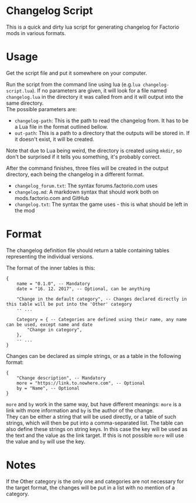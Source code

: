 # Changelog Script #
This is a quick and dirty lua script for generating changelog for Factorio mods in various formats.

# Usage #
Get the script file and put it somewhere on your computer.

Run the script from the command line using lua (e.g.`lua changelog-script.lua`). If no parameters are given, it will
look for a file named `changelog.lua` in the directory it was called from and it will output into the same directory.  
The possible parameters are:
- `changelog-path`: This is the path to read the changelog from. It has to be a Lua file in the format outlined bellow.
- `out-path`: This is a path to a directory that the outputs will be stored in. If it doesn't exist, it will be created.

Note that due to Lua being weird, the directory is created using `mkdir`, so don't be surprised if it tells you
something, it's probably correct.

After the command finishes, three files will be created in the output directory, each being the changelog in a different
format.
- `changelog_forum.txt`: The syntax forums.factorio.com uses
- `changelog.md`: A markdown syntax that should work both on mods.factorio.com and GitHub
- `changelog.txt`: The syntax the game uses - this is what should be left in the mod

# Format #
The changelog definition file should return a table containing tables representing the individual versions.

The format of the inner tables is this:
```
{
	name = "0.1.0", -- Mandatory
	date = "16. 12. 2017", -- Optional, can be anything
	
	"Change in the default category", -- Changes declared directly in this table will be put into the 'Other' category
	-- ...
	
	Category = { -- Categories are defined using their name, any name can be used, except name and date
		"Change in category",
	},
	-- ...
}
```

Changes can be declared as simple strings, or as a table in the following format:
```
{
	"Change description", -- Mandatory
	more = "https://link.to.nowhere.com", -- Optional
	by = "Name", -- Optional
}
```
`more` and `by` work in the same way, but have different meanings: `more` is a link with more information and `by` is
the author of the change.  
They can be either a string that will be used directly, or a table of such strings, which will then be put into a
comma-separated list. The table can also define these strings on string keys. In this case the key will be used as the
text and the value as the link target. If this is not possible `more` will use the value and `by` will use the key.

# Notes #
If the Other category is the only one and categories are not necessary for the target format, the changes will be put
in a list with no mention of a category.
